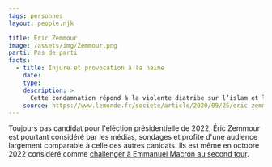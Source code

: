 ```yaml
---
tags: personnes
layout: people.njk

title: Eric Zemmour
image: /assets/img/Zemmour.png
parti: Pas de parti
facts:
  - title: Injure et provocation à la haine
    date:
    type:
    description: >
      Cette condamnation répond à la violente diatribe sur l’islam et l’immigration qu’il avait proférée en septembre 2019, lors d’un rassemblement politique, à Paris. 
    source: https://www.lemonde.fr/societe/article/2020/09/25/eric-zemmour-condamne-a-10-000-euros-d-amende-pour-injure-et-provocation-a-la-haine_6053635_3224.html
---
```


Toujours pas candidat pour l'éléction présidentielle de 2022, Éric Zemmour est pourtant considéré par les médias, sondages et profite d'une audience largement comparable à celle des autres canidats. Ils est même en octobre 2022 considéré comme [challenger à Emmanuel Macron au second tour](https://www.lefigaro.fr/elections/presidentielles/un-sondage-donne-pour-la-premiere-fois-eric-zemmour-qualifie-au-second-tour-20211006).